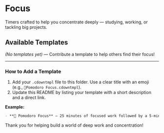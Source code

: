 # Focus

Timers crafted to help you concentrate deeply — studying, working, or tackling big projects.

## Available Templates

*(No templates yet)* — Contribute a template to help others find their focus!

---

### How to Add a Template

1. Add your `.cdowntmpl` file to this folder. Use a clear title with an emoji (e.g., `🍕Pomodoro Focus.cdowntmpl`).
2. Update this README by listing your template with a short description and a direct link.

**Example:**

```markdown
- **🍕 Pomodoro Focus** — 25 minutes of focused work followed by a 5-minute break. [🍕Pomodoro Focus.cdowntmpl](🍕Pomodoro Focus.cdowntmpl)
```

Thank you for helping build a world of deep work and concentration!